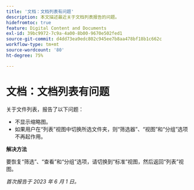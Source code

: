 ```yaml
---
title: '文档：文档列表有问题'
description: 本文描述最近关于文档列表报告的问题。
hidefromtoc: true
feature: Digital Content and Documents
exl-id: 39bc9972-7c9a-4a00-8b00-9670e502fed1
source-git-commit: d4dd73ea9edc802c945ee7b8aa478bf18b1c662c
workflow-type: tm+mt
source-wordcount: '80'
ht-degree: 75%

---
```


# 文档：文档列表有问题

<!--This article is on the WF and WFP TOCs. Valid issue, won't fix (Won't fix tab).-->

关于文件列表，报告了以下问题：

* 不显示缩略图。
* 如果用户在“列表”视图中切换所选文件夹，则“筛选器”、“视图”和“分组”选项不再起作用。

**解决方法**

要恢复“筛选”、“查看”和“分组”选项，请切换到“标准”视图，然后返回“列表”视图。

_首次报告于 2023 年 6 月 1 日。_
